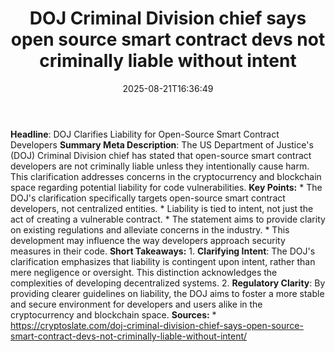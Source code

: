 ﻿---
title: "DOJ Criminal Division chief says open source smart contract devs not criminally liable without intent"
date: "2025-08-21T16:36:49"
category: "Markets"
summary: ""
slug: "doj criminal division chief says open source smart contract "
source_urls:
  - "https://cryptoslate.com/doj-criminal-division-chief-says-open-source-smart-contract-devs-not-criminally-liable-without-intent/"
seo:
  title: "DOJ Criminal Division chief says open source smart contract devs not criminally liable without intent | Hash n Hedge"
  description: ""
  keywords: ["news", "markets", "brief"]
---
**Headline**: DOJ Clarifies Liability for Open-Source Smart Contract Developers  **Summary Meta Description**: The US Department of Justice's (DOJ) Criminal Division chief has stated that open-source smart contract developers are not criminally liable unless they intentionally cause harm. This clarification addresses concerns in the cryptocurrency and blockchain space regarding potential liability for code vulnerabilities.  **Key Points:**  * The DOJ's clarification specifically targets open-source smart contract developers, not centralized entities. * Liability is tied to intent, not just the act of creating a vulnerable contract. * The statement aims to provide clarity on existing regulations and alleviate concerns in the industry. * This development may influence the way developers approach security measures in their code.  **Short Takeaways:**  1. **Clarifying Intent**: The DOJ's clarification emphasizes that liability is contingent upon intent, rather than mere negligence or oversight. This distinction acknowledges the complexities of developing decentralized systems. 2. **Regulatory Clarity**: By providing clearer guidelines on liability, the DOJ aims to foster a more stable and secure environment for developers and users alike in the cryptocurrency and blockchain space.  **Sources:**  * https://cryptoslate.com/doj-criminal-division-chief-says-open-source-smart-contract-devs-not-criminally-liable-without-intent/ 
